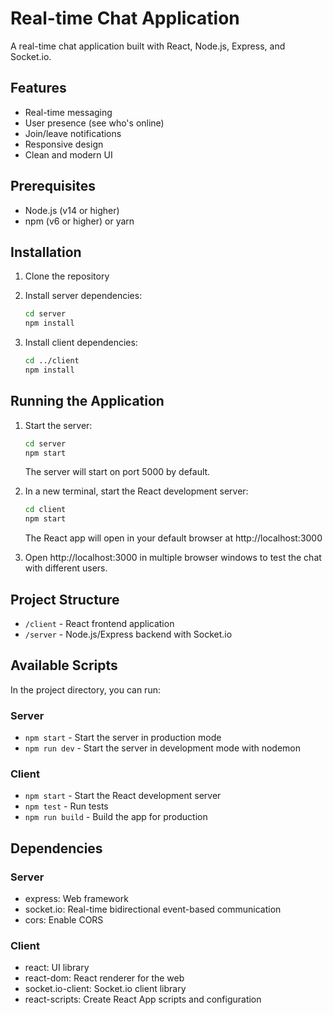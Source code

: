 # Real-time Chat Application

A real-time chat application built with React, Node.js, Express, and Socket.io.

## Features

- Real-time messaging
- User presence (see who's online)
- Join/leave notifications
- Responsive design
- Clean and modern UI

## Prerequisites

- Node.js (v14 or higher)
- npm (v6 or higher) or yarn

## Installation

1. Clone the repository

2. Install server dependencies:
   ```bash
   cd server
   npm install
   ```

3. Install client dependencies:
   ```bash
   cd ../client
   npm install
   ```

## Running the Application

1. Start the server:
   ```bash
   cd server
   npm start
   ```
   The server will start on port 5000 by default.

2. In a new terminal, start the React development server:
   ```bash
   cd client
   npm start
   ```
   The React app will open in your default browser at http://localhost:3000

3. Open http://localhost:3000 in multiple browser windows to test the chat with different users.

## Project Structure

- `/client` - React frontend application
- `/server` - Node.js/Express backend with Socket.io

## Available Scripts

In the project directory, you can run:

### Server
- `npm start` - Start the server in production mode
- `npm run dev` - Start the server in development mode with nodemon

### Client
- `npm start` - Start the React development server
- `npm test` - Run tests
- `npm run build` - Build the app for production

## Dependencies

### Server
- express: Web framework
- socket.io: Real-time bidirectional event-based communication
- cors: Enable CORS

### Client
- react: UI library
- react-dom: React renderer for the web
- socket.io-client: Socket.io client library
- react-scripts: Create React App scripts and configuration
